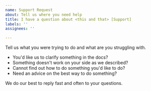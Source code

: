 ```yaml
---
name: Support Request
about: Tell us where you need help
title: I have a question about <this and that> [Support]
labels: ''
assignees: ''

---
```


Tell us what you were trying to do and what are you struggling with.

* You'd like us to clarify something in the docs?
* Something doesn't work on your side as we described? 
* Cannot find out how to do something you'd like to do?
* Need an advice on the best way to do something?

We do our best to reply fast and often to your questions.
